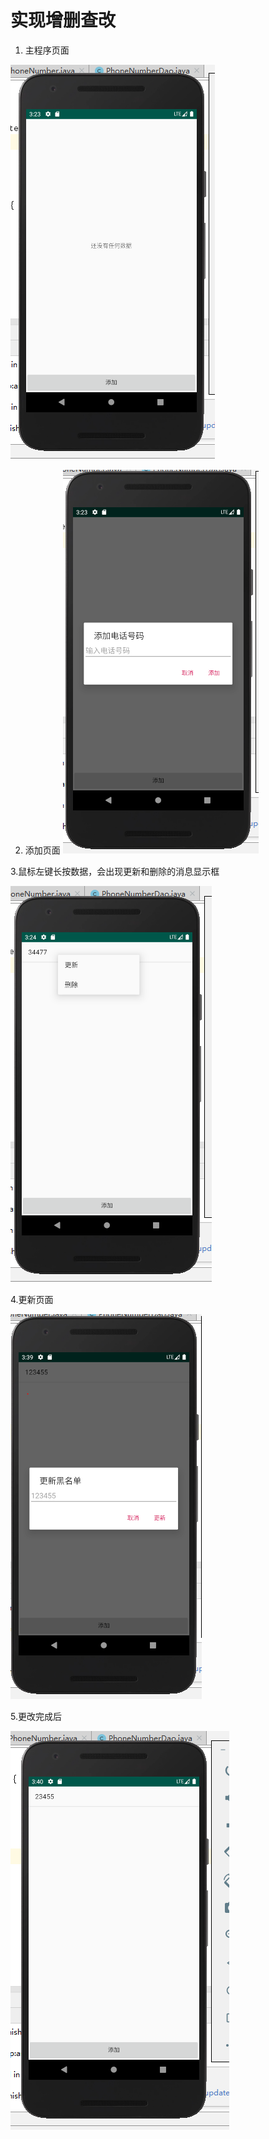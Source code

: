 # 实现增删查改

1. 主程序页面

![images](https://github.com/Ceaull/2017267216_android/blob/master/project6/images/1.1.PNG)

2. 添加页面
![images](https://github.com/Ceaull/2017267216_android/blob/master/project6/images/1.2.PNG)

3.鼠标左键长按数据，会出现更新和删除的消息显示框
  
![](https://github.com/Ceaull/2017267216_android/blob/master/project6/images/1.3.PNG)

4.更新页面  

![](https://github.com/Ceaull/2017267216_android/blob/master/project6/images/1.4.PNG)

5.更改完成后

![](https://github.com/Ceaull/2017267216_android/blob/master/project6/images/1.5.PNG)
